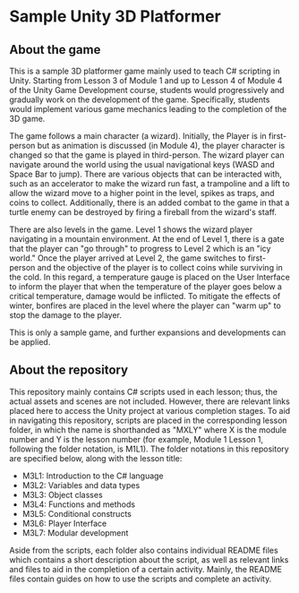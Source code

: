 # Sample Unity 3D Platformer

## About the game

This is a sample 3D platformer game mainly used to teach C# scripting in Unity. Starting from Lesson 3 of Module 1 and up to Lesson 4 of Module 4 of the Unity Game Development course, students would progressively and gradually work on the development of the game. Specifically, students would implement various game mechanics leading to the completion of the 3D game. 

The game follows a main character (a wizard). Initially, the Player is in first-person but as animation is discussed (in Module 4), the player character is changed so that the game is played in third-person. The wizard player can navigate around the world using the usual navigational keys (WASD and Space Bar to jump). There are various objects that can be interacted with, such as an accelerator to make the wizard run fast, a trampoline and a lift to allow the wizard move to a higher point in the level, spikes as traps, and coins to collect. Additionally, there is an added combat to the game in that a turtle enemy can be destroyed by firing a fireball from the wizard's staff.

There are also levels in the game. Level 1 shows the wizard player navigating in a mountain environment. At the end of Level 1, there is a gate that the player can "go through" to progress to Level 2 which is an "icy world." Once the player arrived at Level 2, the game switches to first-person and the objective of the player is to collect coins while surviving in the cold. In this regard, a temperature gauge is placed on the User Interface to inform the player that when the temperature of the player goes below a critical temperature, damage would be inflicted. To mitigate the effects of winter, bonfires are placed in the level where the player can "warm up" to stop the damage to the player.

This is only a sample game, and further expansions and developments can be applied.

## About the repository

This repository mainly contains C# scripts used in each lesson; thus, the actual assets and scenes are not included. However, there are relevant links placed here to access the Unity project at various completion stages. To aid in navigating this repository, scripts are placed in the corresponding lesson folder, in which the name is shorthanded as "MXLY" where X is the module number and Y is the lesson number (for example, Module 1 Lesson 1, following the folder notation, is M1L1). The folder notations in this repository are specified below, along with the lesson title: 
* M3L1: Introduction to the C# language
* M3L2: Variables and data types
* M3L3: Object classes
* M3L4: Functions and methods
* M3L5: Conditional constructs
* M3L6: Player Interface
* M3L7: Modular development

Aside from the scripts, each folder also contains individual README files which contains a short description about the script, as well as relevant links and files to aid in the completion of a certain activity. Mainly, the README files contain guides on how to use the scripts and complete an activity.
